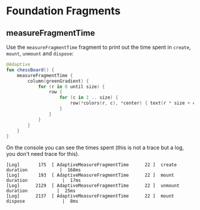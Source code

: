 # Foundation Fragments

## measureFragmentTime

Use the `measureFragmentTime` fragment to print out the time spent in `create`, `mount`, `unmount` and `dispose`:

```kotlin
@Adaptive
fun chessBoard() {
    measureFragmentTime {
        column(greenGradient) {
            for (r in 0 until size) {
                row {
                    for (c in 1 .. size) {
                        row(*colors(r, c), *center) { text(r * size + c, Size(40.dp, 40.dp)) }
                    }
                }
            }
        }
    }
}
```

On the console you can see the times spent (this is not a trace but a log, you don't need trace for this).

```text
[Log]       175  [ AdaptiveMeasureFragmentTime      22 ]  create duration            |  168ms
[Log]       193  [ AdaptiveMeasureFragmentTime      22 ]  mount duration             |  17ms
[Log]      2129  [ AdaptiveMeasureFragmentTime      22 ]  unmount duration           |  25ms
[Log]      2137  [ AdaptiveMeasureFragmentTime      22 ]  mount dispose              |  8ms
```


